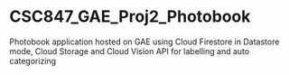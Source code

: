 # CSC847_GAE_Proj2_Photobook
Photobook application hosted on GAE using Cloud Firestore in Datastore mode, Cloud Storage and Cloud Vision API for labelling and auto categorizing
